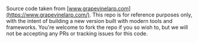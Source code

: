 Source code taken from [www.grapevinelarp.com](https://www.grapevinelarp.com/). This repo is for reference purposes only, with the intent of building a new version built with modern tools and frameworks. You're welcome to fork the repo if you so wish to, but we will not be accepting any PRs or tracking issues for this code.
